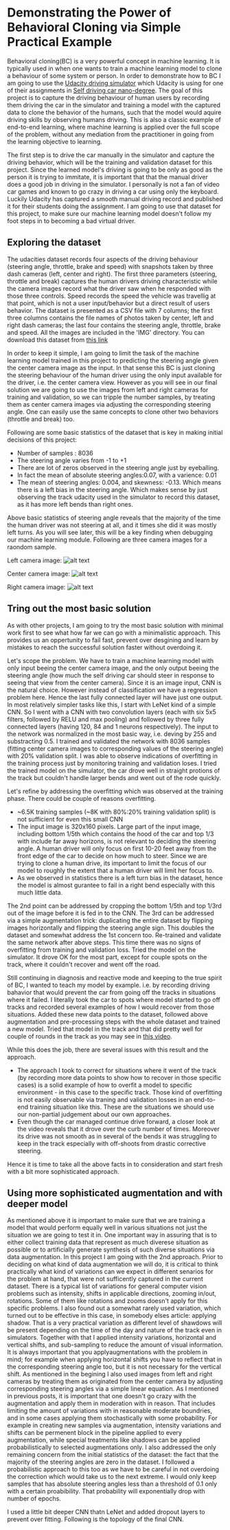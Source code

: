 # Demonstrating the Power of Behavioral Cloning via Simple Practical Example

Behavioral cloning(BC) is a very powerful concept in machine learning. It is typically used in when one wants to train a machine learning model
to clone a behaviour of some system or person. In order to demonstrate how to BC I am going to use the [Udacity driving simulator](https://github.com/udacity/self-driving-car-sim)
which Udacity is using for one of their assignments in [Self driving car nano-degree](https://www.udacity.com/course/self-driving-car-engineer-nanodegree--nd013).
The goal of this project is to capture the driving behaviour of human users by recording them driving the car in the simulator and training
a model with the captured data to clone the behavior of the humans, such that the model would aquire driving skills by observing
humans driving. This is also a classic example of end-to-end learning, where machine learning is applied over the full scope of the problem,
without any mediation from the practitioner in going from the learning objective to learning.

The first step is to drive the car manually in the simulator and capture the driving behavior, which will be the training and validation dataset
for this project. Since the learned model's driving is going to be only as good as the person it is trying to immitate, it is important that
that the manual driver does a good job in driving in the simulator. I personally is not a fan of video car games and known to go crazy in
driving a car using only the keyboard. Luckily Udacity has captured a smooth manual driving record and published it for their students doing the
assignment. I am going to use that dataset for this project, to make sure our machine learning model doesn't follow my foot steps in to becoming a bad virtual driver.

## Exploring the dataset
The udacities dataset records four aspects of the driving behaviour (steering angle, throttle, brake and speed) with snapshots taken by three dash cameras (left, center and right). The first three parameters (steering, throttle and break) captures the human drivers driving characteristic while the camera images record what the driver saw when he responded with those three controls. Speed records the speed the vehicle was travellig at that point, which is not a user input/behavior but a direct result of users behavior. The dataset is presented as a CSV file with 7 columns; the first three columns contains the file names of photos taken by center, left and right dash cameras; the last four contains the steering angle, throttle, brake and speed. All the images are included in the 'IMG' directory. You can download this dataset from [this link](https://d17h27t6h515a5.cloudfront.net/topher/2016/December/584f6edd_data/data.zip)

In order to keep it simple, I am going to limit the task of the machine learning model trained in this project to predicting the steering angle given the center camera image as the input. In that sense this BC is just cloning the steering behaviour of the human driver using the only input available for the driver, i.e. the center camera view. However as you will see in our final solution we are going to use the images from left and right cameras for training and validation, so we can tripple the number samples, by treating them as center camera images via adjusting the corresponding steering angle. One can easily use the same concepts to clone other two behaviors (throttle and break) too.

Following are some basic statistics of the dataset that is key in making initial decisions of this project:
* Number of samples : 8036
* The steering angle varies from -1 to +1
* There are lot of zeros observed in the steering angle just by eyeballing.
* In fact the mean of absolute steering angles:0.07, with a varience: 0.01
* The mean of steering angles: 0.004, and skewness: -0.13. Which means there is a left bias in the steering angle. Which makes sense by just observing the track udacity used in the simulator to record this dataset, as it has more left bends than right ones.

Above basic statistics of steering angle reveals that the majority of the time the human driver was not steering at all, and it times she did it was mostly left turns. As you will see later, this will be a key finding when debugging our machine learning module. Following are three camera images for a raondom sample.

Left camera image:
![alt text](/left.jpg "Image from the left dash camera")


Center camera image:
![alt text](/center.jpg "Image from the center dash camera")



Right camera image:
![alt text](/right.jpg "Image from the right dash camera")


## Tring out the most basic solution
As with other projects, I am going to try the most basic solution with minimal work first to see what how far we can go with a minimalistic approach. This provides us an oppertunity to fail fast, prevent over desgining and learn by mistakes to reach the successful solution faster without overdoing it.

Let's scope the problem. We have to train a machine learning model with only input beeing the center camera image, and the only output beeing the steering angle (how much the self driving car should steer in response to seeing that view from the center camera). Since it is an image input, CNN is the natural choice. However instead of classification we have a regression problem here. 
Hence the last fully connected layer will have just one output. In most relatively simpler tasks like this, I start with LeNet kind of a simple CNN. So I went with a CNN with two convolution layers (each with six 5x5 filters, followed by RELU and max pooling) and  followed by three fully connected layers (having 120, 84 and 1 neurons respectively). The input to the network was normalized in the most basic way, i.e. deving by 255 and substracting 0.5. I trained and validated the network with 8036 samples (fitting center camera images to corresponding values of the steering angle) with 20% validation split. I was able to observe indications of overfitting in the training process just by monitoring training and validation loses. I tried the trained model on the simulator, the car drove well in straight protions of the track but couldn't handle larger bends and went out of the rode quickly. 

Let's refine by addressing the overfitting which was observed at the training phase. There could be couple of reasons overfitting.
* ~6.5K training samples (~8K with 80%:20% training validation split) is not sufficient for even this small CNN
* The input image is 320x160 pixels. Large part of the input image, including bottom 1/5th which contains the hood of the car and top 1/3 with include far away horizons, is not relevant to deciding the steering angle. A human driver will only focus on first 10-20 feet away from the front edge of the car to decide on how much to steer. Since we are trying to clone a human drive, its important to limit the focus of our model to roughly the extent that a human driver will limit her focus to. 
* As we observed in statistics there is a left turn bias in the dataset, hence the model is almost gurantee to fail in a right bend especially with this much little data.


The 2nd point can be addressed by cropping the bottom 1/5th and top 1/3rd out of the image before it is fed in to the CNN. The 3rd can be addressed via a simple augmentation trick: duplicating the entire dataset by flipping images horizontally and flipping the steering angle sign. This doubles the dataset and somewhat address the 1st concern too. Re-trained and validate the same network after above steps. This time there was no signs of overfitting from training and validation loss. Tried the model on the simulator. It drove OK for the most part, except for couple spots on the track, where it couldn't recover and went off the road.

Still continuing in diagnosis and reactive mode and keeping to the true spirit of BC, I wanted to teach my model by example. i.e. by recording driving bahavior that would prevent the car from going off the tracks in situations where it failed. I literally took the car to spots where model started to go off tracks and recorded several examples of how I would recover from those situations. Added these new data points to the dataset, followed above augmentation and pre-processing steps with the whole dataset and trained a new model. Tried that model in the track and that did pretty well for couple of rounds in the track as you may see in [this video](https://youtu.be/DIIoM9metRY).

While this does the job, there are several issues with this result and the approach.
* The approach I took to correct for situations where it went of the track (by recording more data points to show how to recover in those specific cases) is a solid example of how to overfit a model to specific environment - in this case to the specific track. Those kind of overfitting is not easily observable via traning and validation losses in an end-to-end training situation like this. These are the situations we should use our non-partial judgement about our own approaches.
* Even though the car managed continue drive forward, a closer look at the video reveals that it drove over the curb number of times. Moreover its drive was not smooth as in several of the bends it was struggling to keep in the track especially with off-shoots from drastic corrective steering.

Hence it is time to take all the above facts in to consideration and start fresh with a bit more sophisticated approach. 


## Using more sophisticated augmentation and with deeper model
As mentioned above it is important to make sure that we are training a model that would perform equally well in various situations not just the situation we are going to test it in. One important way in assuring that is to either collect training data that represent as much diverese situation as possible or to artificially generate synthesis of such diverse situations via data augmentation. In this project I am going with the 2nd approach. Prior to deciding on what kind of data augmentation we will do, it is critical to think practically what kind of variations can we expect in different senarios for the problem at hand, that were not sufficently captured in the current dataset. There is a typical list of variations for general computer vision problems such as intensity, shifts in applicable directions, zooming in/out, rotations. Some of them like rotations and zooms doesn't apply for this specific problems. I also found out a somewhat rarely used variation, which turned out to be effective in this case, in somebody elses article: applying shadow. That is a very practical variation as different level of shawdows will be present depending on the time of the day and nature of the track even in simulators. Together with that I applied intensity variations, horizontal and vertical shifts, and sub-sampling to reduce the amount of visual information. It is always important that you applyaugmentations with the problem in mind; for example when applying horizontal shifts you have to reflect that in the corresponding steering angle too, but it is not necessary for the vertical shift. As mentioned in the begining I also used images from left and right cameras by treating them as originated from the center camera by adjusting corresponding steering angles via a simple linear equation. As I mentioned in previous posts, it is important that one doesn't go crazy with the augmentation and apply them in moderation with in reason. That includes limiting the amount of variations with in reasonable moderate boundries, and in some cases applying them stochastically with some probability. For example in creating new samples via augmentation, intensity variations and shifts can be permenent block in the pipeline applied to every augmentation, while special treatments like shadows can be applied probabilistically to selected augmentations only. I also addressed the only remaining concern from the initial statistics of the dataset: the fact that the majority of the steering angles are zero in the dataset. I followed a probabilistic approach to this too as we have to be careful in not overdoing the correction which would take us to the next extreme. I would only keep samples that has absolute steering angles less than a threshold of 0.1 only with a certain proabibility. That probability will exponentially drop with number of epochs.

I used a little bit deeper CNN thatn LeNet and added dropout layers to prevent over fitting. Following is the topology of the final CNN.


